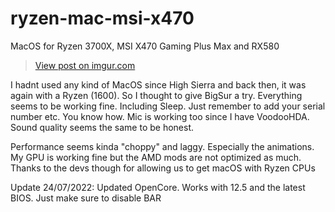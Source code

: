 # ryzen-mac-msi-x470
MacOS for Ryzen 3700X, MSI X470 Gaming Plus Max and RX580

<blockquote class="imgur-embed-pub" lang="en" data-id="uUwtYzH"><a href="https://imgur.com/uUwtYzH">View post on imgur.com</a></blockquote><script async src="//s.imgur.com/min/embed.js" charset="utf-8"></script>

I hadnt used any kind of MacOS since High Sierra and back then, it was again with a Ryzen (1600). So I thought to give BigSur a try. 
Everything seems to be working fine. Including Sleep. Just remember to add your serial number etc. You know how. 
Mic is working too since I have VoodooHDA. Sound quality seems the same to be honest.

Performance seems kinda "choppy" and laggy. Especially the animations. My GPU is working fine but the AMD mods are not optimized as much. Thanks to the devs though for allowing us to get macOS with Ryzen CPUs

Update 24/07/2022: Updated OpenCore. Works with 12.5 and the latest BIOS. Just make sure to disable BAR
